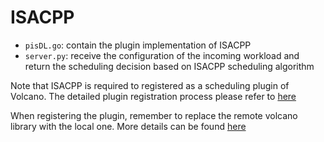 # ISACPP
- `pisDL.go`: contain the plugin implementation of ISACPP
- `server.py`: receive the configuration of the incoming workload and return the scheduling decision based on ISACPP scheduling algorithm

Note that ISACPP is required to registered as a scheduling plugin of Volcano. The detailed plugin registration process please refer to [here](https://github.com/volcano-sh/volcano/tree/master/example/custom-plugin)

When registering the plugin, remember to replace the remote volcano library with the local one. More details can be found [here](https://github.com/volcano-sh/volcano/issues/3174)
